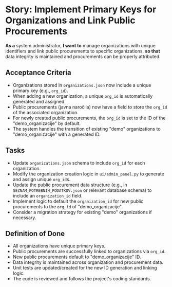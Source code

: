 # Story: Implement Primary Keys for Organizations and Link Public Procurements

**As a** system administrator,
**I want to** manage organizations with unique identifiers and link public procurements to specific organizations,
**so that** data integrity is maintained and procurements can be properly attributed.

## Acceptance Criteria

*   Organizations stored in `organizations.json` now include a unique primary key (e.g., `org_id`).
*   When adding a new organization, a unique `org_id` is automatically generated and assigned.
*   Public procurements (javna naročila) now have a field to store the `org_id` of the associated organization.
*   For newly created public procurements, the `org_id` is set to the ID of the "demo_organizacije" by default.
*   The system handles the transition of existing "demo" organizations to "demo_organizacije" with a generated ID.

## Tasks

*   Update `organizations.json` schema to include `org_id` for each organization.
*   Modify the organization creation logic in `ui/admin_panel.py` to generate and assign unique `org_id`s.
*   Update the public procurement data structure (e.g., in `SEZNAM_POTREBNIH_PODATKOV.json` or relevant database schema) to include an `organization_id` field.
*   Implement logic to default the `organization_id` for new public procurements to the `org_id` of "demo_organizacije".
*   Consider a migration strategy for existing "demo" organizations if necessary.

## Definition of Done

*   All organizations have unique primary keys.
*   Public procurements are successfully linked to organizations via `org_id`.
*   New public procurements default to "demo_organizacije" ID.
*   Data integrity is maintained across organization and procurement data.
*   Unit tests are updated/created for the new ID generation and linking logic.
*   The code is reviewed and follows the project's coding standards.
